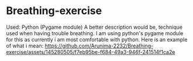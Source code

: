 # Breathing-exercise
Used: Python (Pygame module)
A better description would be, technique used when having trouble breathing. I am using python's pygame module for this as currently i am most comfortable with python.
Here is an example of what i mean:
https://github.com/Arunima-2232/Breathing-exercise/assets/145280505/f7eb95be-f684-49a3-946f-241514f1ca2e
